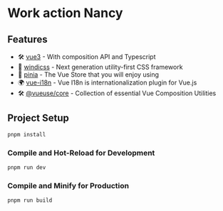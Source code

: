 # Work action Nancy

## Features

- 🛠️ [vue3](https://vuejs.org/) - With composition API and Typescript
- 💨 [windicss](https://windicss.org/integrations/vite.html) - Next generation utility-first CSS framework
- 🍍 [pinia](https://pinia.esm.dev/) - The Vue Store that you will enjoy using
- 🌍 [vue-i18n](https://vue-i18n.intlify.dev/installation.html) - Vue I18n is internationalization plugin for Vue.js
- 🛠️ [@vueuse/core](https://vueuse.org/) - Collection of essential Vue Composition Utilities


## Project Setup

```sh
pnpm install
```

### Compile and Hot-Reload for Development

```sh
pnpm run dev
```

### Compile and Minify for Production

```sh
pnpm run build
```